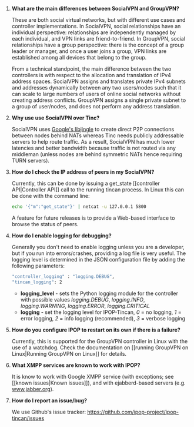 1. **What are the main differences between SocialVPN and GroupVPN?**

    These are both social virtual networks, but with different use cases and controller implementations. In SocialVPN, social relationships have an individual perspective: relationships are independently managed by each individual, and VPN links are friend-to-friend. In GroupVPN, social relationships have a group perspective: there is the concept of a group leader or manager, and once a user joins a group, VPN links are established among all devices that belong to the group.

    From a technical standpoint, the main difference between the two controllers is with respect to the allocation and translation of IPv4 address spaces. SocialVPN assigns and translates private IPv4 subnets and addresses dynamically between any two users/nodes such that it can scale to large numbers of users of online social networks without creating address conflicts. GroupVPN assigns a single private subnet to a group of user/nodes, and does not perform any address translation.

1. **Why use use SocialVPN over Tinc?**

    SocialVPN uses [Google's libjingle](https://developers.google.com/talk/libjingle/) to create direct
P2P connections between nodes behind NATs whereas Tinc needs publicly addressable servers to help route
traffic. As a result, SocialVPN has much lower latencies and better bandwidth because traffic is not routed
via any middleman (unless nodes are behind symmetric NATs hence requiring TURN servers).

1. **How do I check the IP address of peers in my SocialVPN?**

    Currently, this can be done by issuing a get_state [[controller API|Controller API]] call to the running tincan process. In Linux this can be done with the command line:

    ```bash
    echo '{"m":"get_state"}' | netcat -u 127.0.0.1 5800
    ```

    A feature for future releases is to provide a Web-based interface to browse the status of peers.

1. **How do I enable logging for debugging?**

    Generally you don't need to enable logging unless you are a developer, but if you run into errors/crashes, providing a log file is very useful. The logging level is determined in the JSON configuration file by adding the following parameters:

    ```bash
    "controller_logging" : "logging.DEBUG",
    "tincan_logging": 2
    ```
    * **logging_level** - sets the Python logging module for the controller with possible values
      *logging.DEBUG*, *logging.INFO*, *logging.WARNING*, *logging.ERROR*, *logging.CRITICAL*
    * **logging** - set the logging level for IPOP-Tincan, _0_ = no logging, _1_ = error logging,
      _2_ = info logging (recommended), _3_ = verbose logging   


1. **How do you configure IPOP to restart on its own if there is a failure?**

    Currently, this is supported for the GroupVPN controller in Linux with the use of a watchdog. Check the documentation on [[running GroupVPN on Linux|Running GroupVPN on Linux]] for details.

1. **What XMPP services are known to work with IPOP?**

    It is know to work with Google XMPP service (with exceptions; see [[known issues|Known issues]]), and with ejabberd-based servers (e.g. www.jabber.org).

1. **How do I report an issue/bug?**

    We use Github's issue tracker: https://github.com/ipop-project/ipop-tincan/issues

    